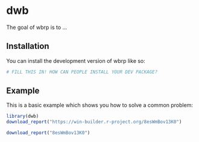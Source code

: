 
# dwb

<!-- badges: start -->
<!-- badges: end -->

The goal of wbrp is to ...

## Installation

You can install the development version of wbrp like so:

``` r
# FILL THIS IN! HOW CAN PEOPLE INSTALL YOUR DEV PACKAGE?
```

## Example

This is a basic example which shows you how to solve a common problem:

``` r
library(dwb)
download_report("https://win-builder.r-project.org/8esWmBov13K0")

download_report("8esWmBov13K0")
```

